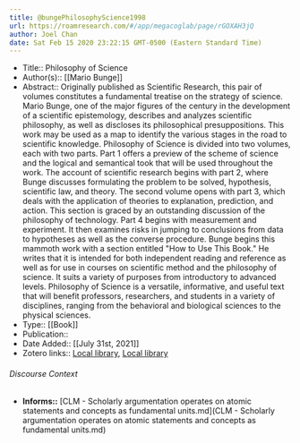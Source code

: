```yaml
---
title: @bungePhilosophyScience1998
url: https://roamresearch.com/#/app/megacoglab/page/rGOXAH3jQ
author: Joel Chan
date: Sat Feb 15 2020 23:22:15 GMT-0500 (Eastern Standard Time)
---
```


- Title:: Philosophy of Science
- Author(s):: [[Mario Bunge]]
- Abstract:: Originally published as Scientific Research, this pair of volumes constitutes a fundamental treatise on the strategy of science. Mario Bunge, one of the major figures of the century in the development of a scientific epistemology, describes and analyzes scientific philosophy, as well as discloses its philosophical presuppositions. This work may be used as a map to identify the various stages in the road to scientific knowledge. Philosophy of Science is divided into two volumes, each with two parts. Part 1 offers a preview of the scheme of science and the logical and semantical took that will be used throughout the work. The account of scientific research begins with part 2, where Bunge discusses formulating the problem to be solved, hypothesis, scientific law, and theory. The second volume opens with part 3, which deals with the application of theories to explanation, prediction, and action. This section is graced by an outstanding discussion of the philosophy of technology. Part 4 begins with measurement and experiment. It then examines risks in jumping to conclusions from data to hypotheses as well as the converse procedure. Bunge begins this mammoth work with a section entitled "How to Use This Book." He writes that it is intended for both independent reading and reference as well as for use in courses on scientific method and the philosophy of science. It suits a variety of purposes from introductory to advanced levels. Philosophy of Science is a versatile, informative, and useful text that will benefit professors, researchers, and students in a variety of disciplines, ranging from the behavioral and biological sciences to the physical sciences.
- Type:: [[Book]]
- Publication::
- Date Added:: [[July 31st, 2021]]
- Zotero links:: [Local library](zotero://select/groups/2451508/items/4B2QFK2M), [Local library](https://www.zotero.org/groups/2451508/items/4B2QFK2M)

###### Discourse Context

- **Informs::** [CLM - Scholarly argumentation operates on atomic statements and concepts as fundamental units.md](CLM - Scholarly argumentation operates on atomic statements and concepts as fundamental units.md)

